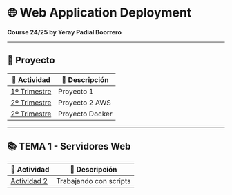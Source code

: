 # 🌐 Web Application Deployment 
**Course 24/25 by Yeray Padial Boorrero**

---

## 📁 Proyecto

| 📝 Actividad                          | 📄 Descripción |
|---------------------------------------|----------------|
| [1º Trimestre](./Tr.1_Proyecto/Readme.md) | Proyecto 1    |
| [2º Trimestre](./Tr.2_Proyecto/Myproyect2.md) | Proyecto 2 AWS   |
| [2º Trimestre](./Tr.2_Docker) | Proyecto Docker   |
---

## 📚 TEMA 1 - Servidores Web

| 📝 Actividad                          | 📄 Descripción                |
|---------------------------------------|-------------------------------|
| [Actividad 2](./T.1_ServidoresWeb/Act_2.TrabajandoConScripts) | Trabajando con scripts |

